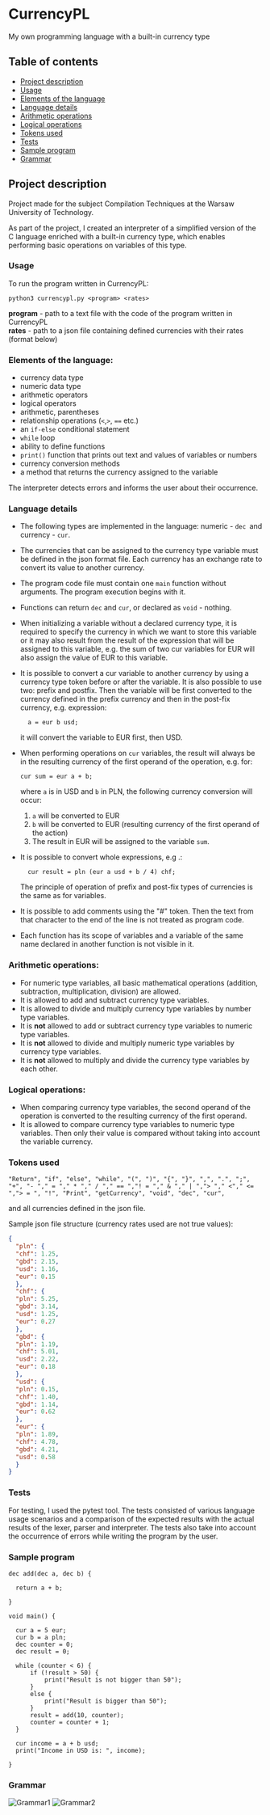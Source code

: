 # CurrencyPL
My own programming language with a built-in currency type

## Table of contents
* [Project description](#project-description)
* [Usage](#usage)
* [Elements of the language](#elements-of-the-language)
* [Language details](#language-details)
* [Arithmetic operations](#arithmetic-operations)
* [Logical operations](#logical-operations)
* [Tokens used](#tokens-used)
* [Tests](#tests)
* [Sample program](#sample-program)
* [Grammar](#grammar)


## Project description

Project made for the subject Compilation Techniques at the Warsaw University of Technology.

As part of the project, I created an interpreter of a simplified version of the C language enriched with a built-in currency type, which enables performing basic operations on variables of this type.

### Usage

To run the program written in CurrencyPL:

    python3 currencypl.py <program> <rates>

**program** - path to a text file with the code of the program written in CurrencyPL <br/>
**rates** - path to a json file containing defined currencies with their rates (format below)
    
### Elements of the language:

- currency data type
- numeric data type
- arithmetic operators
- logical operators
- arithmetic, parentheses
- relationship operations (`<`,`>`, `==` etc.)
- an `if-else` conditional statement
- `while` loop
- ability to define functions
- `print()` function that prints out text and values of variables or numbers
- currency conversion methods
- a method that returns the currency assigned to the variable

The interpreter detects errors and informs the user about their occurrence.

### Language details

- The following types are implemented in the language: numeric - `dec `and currency - `cur`.
- The currencies that can be assigned to the currency type variable must be defined in the json format file. Each currency has an exchange rate to convert its value to another currency.
- The program code file must contain one `main` function without arguments. The program execution begins with it.
- Functions can return `dec` and `cur`, or declared as `void` - nothing.
- When initializing a variable without a declared currency type, it is required to specify the currency in which we want to store this variable or it may also result from the result of the expression that will be assigned to this variable, e.g. the sum of two cur variables for EUR will also assign the value of EUR to this variable.
- It is possible to convert a cur variable to another currency by using a currency type token before or after the variable. It is also possible to use two: prefix and postfix. Then the variable will be first converted to the currency defined in the prefix currency and then in the post-fix currency, e.g. expression:
      
        a = eur b usd;
  
    it will convert the variable to EUR first, then USD.
  

- When performing operations on `cur` variables, the result will always be in the resulting currency of the first operand of the operation, e.g. for:
      
      cur sum = eur a + b;
      
  where `a` is in USD and `b` in PLN, the following currency conversion will occur:
  1. `a` will be converted to EUR
  2. `b` will be converted to EUR (resulting currency of the first operand of the action)
  3. The result in EUR will be assigned to the variable `sum`.
 
 
- It is possible to convert whole expressions, e.g .:
      
        cur result = pln (eur a usd + b / 4) chf;

  The principle of operation of prefix and post-fix types of currencies is the same as for variables. 
  

- It is possible to add comments using the "#" token. Then the text from that character to the end of the line is not treated as program code.
- Each function has its scope of variables and a variable of the same name declared in another function is not visible in it.


### Arithmetic operations:

- For numeric type variables, all basic mathematical operations (addition, subtraction, multiplication, division) are allowed.
- It is allowed to add and subtract currency type variables.
- It is allowed to divide and multiply currency type variables by number type variables.
- It is **not** allowed to add or subtract currency type variables to numeric type variables.
- It is **not** allowed to divide and multiply numeric type variables by currency type variables.
- It is **not** allowed to multiply and divide the currency type variables by each other.


### Logical operations:

- When comparing currency type variables, the second operand of the operation is converted to the resulting currency of the first operand.
- It is allowed to compare currency type variables to numeric type variables. Then only their value is compared without taking into account the variable currency.
      
### Tokens used

    "Return", "if", "else", "while", "(", ")", "{", "}", ",", ".", ";", "+", "- "," = "," * "," / "," == ","! = "," & "," | ","> "," <"," <= ","> = ", "!", "Print", "getCurrency", "void", "dec", "cur",

and all currencies defined in the json file.

Sample json file structure (currency rates used are not true values):

```json
{
  "pln": {
  "chf": 1.25,
  "gbd": 2.15,
  "usd": 1.16,
  "eur": 0.15
  },
  "chf": {
  "pln": 5.25,
  "gbd": 3.14,
  "usd": 1.25,
  "eur": 0.27
  },
  "gbd": {
  "pln": 1.19,
  "chf": 5.01,
  "usd": 2.22,
  "eur": 0.18
  },
  "usd": {
  "pln": 0.15,
  "chf": 1.40,
  "gbd": 1.14,
  "eur": 0.62
  },
  "eur": {
  "pln": 1.89,
  "chf": 4.78,
  "gbd": 4.21,
  "usd": 0.58
  }
}
```

### Tests

For testing, I used the pytest tool. The tests consisted of various language usage scenarios and a comparison of the expected results with the actual results of the lexer, parser and interpreter. The tests also take into account the occurrence of errors while writing the program by the user.

### Sample program

```
dec add(dec a, dec b) {

  return a + b;
  
}

void main() {

  cur a = 5 eur;
  cur b = a pln;
  dec counter = 0;
  dec result = 0;
	
  while (counter < 6) {
      if (!result > 50) {
          print("Result is not bigger than 50");
      }
      else {
          print("Result is bigger than 50");
      }
      result = add(10, counter);
      counter = counter + 1;
  }
  
  cur income = a + b usd;
  print("Income in USD is: ", income);
  
}
```

### Grammar

![Grammar1](./img/grammar1.png)
![Grammar2](./img/grammar2.png)

